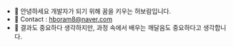 - 👋 안녕하세요 개발자가 되기 위해 꿈을 키우는 허보람입니다.
- 💌 Contact : hboram8@naver.com
- 🌱 결과도 중요하다 생각하지만, 과정 속에서 배우는 깨달음도 중요하다고 생각합니다.


<!---
ramivo08/ramivo08 is a ✨ special ✨ repository because its `README.md` (this file) appears on your GitHub profile.
You can click the Preview link to take a look at your changes.
--->
